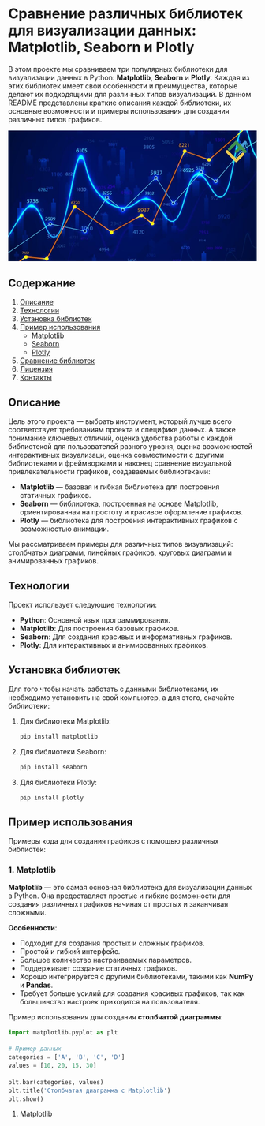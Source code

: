 # Сравнение различных библиотек для визуализации данных: Matplotlib, Seaborn и Plotly

В этом проекте мы сравниваем три популярных библиотеки для визуализации данных в Python: **Matplotlib**, **Seaborn** и **Plotly**. 
Каждая из этих библиотек имеет свои особенности и преимущества, которые делают их подходящими для различных типов визуализаций. 
В данном README представлены краткие описания каждой библиотеки, их основные возможности и примеры использования для создания различных типов графиков.

![Пример графика](https://github.com/Anna-Lisichka/modul_20_Diploma/blob/main/range_chart.jpg)

## Содержание

1. [Описание](#описание)
2. [Технологии](#технологии)
3. [Установка библиотек](#установка-библиотек)
4. [Пример использования](#пример-использования)
   - [Matplotlib](##1.-Matplotlib)
   - [Seaborn](#seaborn)
   - [Plotly](#plotly)
4. [Сравнение библиотек](#сравнение-библиотек)
5. [Лицензия](#лицензия)
6. [Контакты](#контакты)

## Описание

Цель этого проекта — выбрать инструмент, который лучше всего соответствует требованиям проекта и специфике данных. А также понимание ключевых отличий, оценка удобства работы с каждой библиотекой для пользователей разного уровня, оценка возможностей интерактивных визуализаци, оценка совместимости с другими библиотеками и фреймворками и наконец сравнение визуальной привлекательности графиков, создаваемых библиотеками:

- **Matplotlib** — базовая и гибкая библиотека для построения статичных графиков.
- **Seaborn** — библиотека, построенная на основе Matplotlib, ориентированная на простоту и красивое оформление графиков.
- **Plotly** — библиотека для построения интерактивных графиков с возможностью анимации.

Мы рассматриваем примеры для различных типов визуализаций: столбчатых диаграмм, линейных графиков, круговых диаграмм и анимированных графиков.

## Технологии

Проект использует следующие технологии:
- **Python**: Основной язык программирования.
- **Matplotlib**: Для построения базовых графиков.
- **Seaborn**: Для создания красивых и информативных графиков.
- **Plotly**: Для интерактивных и анимированных графиков.

## Установка библиотек

Для того чтобы начать работать с данными библиотеками, их необходимо установить на свой компьютер, а для этого, скачайте библиотеки:

1. Для библиотеки Matplotlib:
   ```bash
   pip install matplotlib

2. Для библиотеки Seaborn:
   ```bash
   pip install seaborn 

3. Для библиотеки Plotly:
   ```bash
   pip install plotly

## Пример использования

Примеры кода для создания графиков с помощью различных библиотек:

### 1. Matplotlib
**Matplotlib** — это самая основная библиотека для визуализации данных в Python. Она предоставляет простые и гибкие возможности для создания различных графиков начиная от простых и заканчивая сложными.

**Особенности**:
*	Подходит для создания простых и сложных графиков.
*	Простой и гибкий интерфейс.
*	Большое количество настраиваемых параметров.
*	Поддерживает создание статичных графиков.
*	Хорошо интегрируется с другими библиотеками, такими как **NumPy** и **Pandas**.
*	Требует больше усилий для создания красивых графиков, так как большинство настроек приходится на пользователя.


Пример использования для создания **столбчатой диаграммы**:
   ```python
   import matplotlib.pyplot as plt
   
   # Пример данных
   categories = ['A', 'B', 'C', 'D']
   values = [10, 20, 15, 30]
   
   plt.bar(categories, values)
   plt.title('Столбчатая диаграмма с Matplotlib')
   plt.show()

```
 1. Matplotlib
